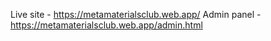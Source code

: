 Live site - https://metamaterialsclub.web.app/
Admin panel - https://metamaterialsclub.web.app/admin.html
